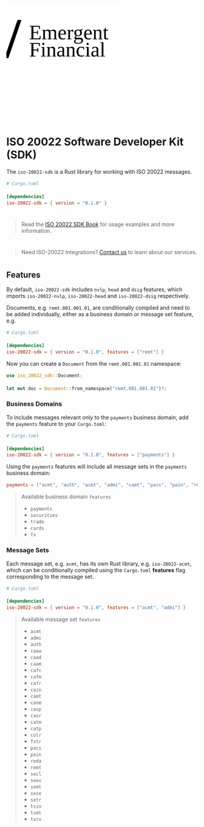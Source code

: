 <img src="./logo.svg" height="300" />

# ISO 20022 Software Developer Kit (SDK)

The `iso-20022-sdk` is a Rust library for working with ISO 20022 messages.

```toml
# Cargo.toml

[dependencies]
iso-20022-sdk = { version = "0.1.0" }

```

> #
> Read the [ISO 20022 SDK Book]() for usage examples and more information.
> #

> #
> Need ISO-20022 Integrations? [Contact us](mailto:ryan.tate@emergent.financial) to learn about our services.
> #

## Features

By default, `iso-20022-sdk` includes `nvlp`, `head` and `dsig` features, which imports `iso-20022-nvlp`, `iso-20022-head` and `iso-20022-dsig` respectively.

Documents, e.g. `remt.001.001.01`, are conditionally compiled and need to be added individually, either as a business domain or message set feature, e.g.

```toml
# Cargo.toml

[dependencies]
iso-20022-sdk = { version = "0.1.0", features = ["remt"] }
```

Now you can create a `Document` from the `remt.001.001.01` namespace:

```rust
use iso_20022_sdk::Document;

let mut doc = Document::from_namespace("remt.001.001.01")?;

```

### Business Domains

To include messages relevant only to the `payments` business domain, add the `payments` feature to your `Cargo.toml`:

```toml
# Cargo.toml

[dependencies]
iso-20022-sdk = { version = "0.1.0", features = ["payments"] }

```

Using the `payments` features will include all message sets in the `payments` business domain:

```toml
payments = ["acmt", "auth", "acmt", "admi", "camt", "pacs", "pain", "reda", "remt"]
```

> Available business domain `features`
> 
> - `payments`
> - `securities`
> - `trade`
> - `cards`
> - `fx`


### Message Sets

Each message set, e.g. `acmt`, has its own Rust library, e.g. `iso-20022-acmt`, which can be conditionally compiled using the `Cargo.toml` **features** flag corresponding to the message set. 


```toml
# Cargo.toml

[dependencies]
iso-20022-sdk = { version = "0.1.0", features = ["acmt", "admi"] }

```


> Available message set `features`
>
> - `acmt`
> - `admi`
> - `auth`
> - `caaa`
> - `caad`
> - `caam`
> - `cafc`
> - `cafm`
> - `cafr`
> - `cain`
> - `camt`
> - `canm`
> - `casp`
> - `casr`
> - `catm`
> - `catp`
> - `colr`
> - `fxtr`
> - `pacs`
> - `pain`
> - `reda`
> - `remt`
> - `secl`
> - `seev`
> - `semt`
> - `sese`
> - `setr`
> - `tsin`
> - `tsmt`
> - `tsrv`
<!-- 
### Account Management - [`acmt`](./acmt/)
### Administration - [`admi`](./admi/)
### Authorities - [`auth`](./auth/)
### Acceptor to Acquirer Card Transactions - [`caaa`](./caaa/)
### Card Administration - [`caad`](./caad/)
### ATM Management - [`caam`](./caam/)
### Fee collection - [`cafc`](./cafc/)
### File Management - [`cafm`](./cafm/)
### Fraud Reporting and Disposition - [`cafr`](./cafr/)
### Acquirer to Issuer Card Transactions - [`cain`](./cain/)
### Cash Management - [`camt`](./camt/)
### Network Management - [`canm`](./canm/)
### Sale to POI Card Transactions - [`casp`](./casp/)
### Settlement Reporting - [`casr`](./casr/)
### Terminal Management - [`catm`](./catm/)
### ATM Card Transactions - [`catp`](./catp/)
### Collateral Management - [`colr`](./colr/)
### Foreign Exchange Trade - [`fxtr`](./fxtr/)
### Business Application Header - [`head`](./head/)
### Payments Clearing and Settlement - [`pacs`](./pacs/)
### Payments Initiation - [`pain`](./pain/)
### Reference Data - [`reda`](./reda/)
### Payments Remittance Advice - [`remt`](./remt/)
### Securities Clearing - [`secl`](./secl/)
### Securities Events - [`seev`](./seev/)
### Securities Management - [`semt`](./semt/)
### Securities Settlement - [`sese`](./sese/)
### Securities Trade - [`setr`](./setr/)
### Trade Services Initiation - [`tsin`](./tsin/)
### Trade Services Management - [`tsmt`](./tsmt/)
### Trade Services - [`tsrv`](./tsrv/) -->
